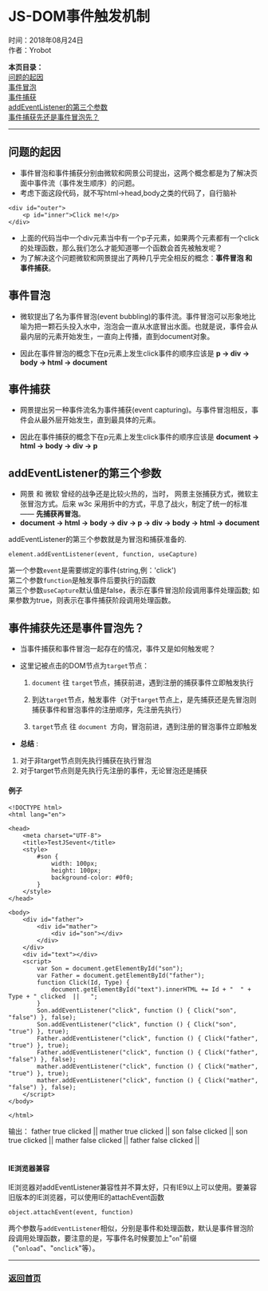 # JS-DOM事件触发机制  
时间：2018年08月24日  
作者：Yrobot  

__本页目录：__   
[问题的起因](#id1)  
[事件冒泡](#id2)  
[事件捕获](#id3)  
[addEventListener的第三个参数](#id4)  
[事件捕获先还是事件冒泡先？](#id5)  

---

<a id='id'></a>

## 问题的起因
- 事件冒泡和事件捕获分别由微软和网景公司提出，这两个概念都是为了解决页面中事件流（事件发生顺序）的问题。  
- 考虑下面这段代码，就不写html->head,body之类的代码了，自行脑补  
```
<div id="outer">
    <p id="inner">Click me!</p>
</div>
```
- 上面的代码当中一个div元素当中有一个p子元素，如果两个元素都有一个click的处理函数，那么我们怎么才能知道哪一个函数会首先被触发呢？  
- 为了解决这个问题微软和网景提出了两种几乎完全相反的概念：__事件冒泡 和 事件捕获__。 

<a id='id2'></a>

## 事件冒泡
- 微软提出了名为事件冒泡(event bubbling)的事件流。事件冒泡可以形象地比喻为把一颗石头投入水中，泡泡会一直从水底冒出水面。也就是说，事件会从最内层的元素开始发生，一直向上传播，直到document对象。  

- 因此在事件冒泡的概念下在p元素上发生click事件的顺序应该是 __p -> div -> body -> html -> document__ 
<a id='id3'></a>

## 事件捕获
- 网景提出另一种事件流名为事件捕获(event capturing)。与事件冒泡相反，事件会从最外层开始发生，直到最具体的元素。

- 因此在事件捕获的概念下在p元素上发生click事件的顺序应该是 __document -> html -> body -> div -> p__

<a id='id4'></a>

## addEventListener的第三个参数
- 网景 和 微软 曾经的战争还是比较火热的，当时， 网景主张捕获方式，微软主张冒泡方式。后来 w3c 采用折中的方式，平息了战火，制定了统一的标准—— __先捕获再冒泡__。 
- __document -> html -> body -> div -> p -> div -> body -> html -> document__
   
addEventListener的第三个参数就是为冒泡和捕获准备的.   

`element.addEventListener(event, function, useCapture)`

第一个参数`event`是需要绑定的事件(string,例：'click')  
第二个参数`function`是触发事件后要执行的函数  
第三个参数`useCapture`默认值是false，表示在事件冒泡阶段调用事件处理函数; 如果参数为true，则表示在事件捕获阶段调用处理函数。  
 
<a id='id5'></a>

## 事件捕获先还是事件冒泡先？
- 当事件捕获和事件冒泡一起存在的情况，事件又是如何触发呢？  
 
- 这里记被点击的DOM节点为`target`节点：  
    1. `document` 往 `target`节点，捕获前进，遇到注册的捕获事件立即触发执行  

    2. 到达`target`节点，触发事件（对于`target`节点上，是先捕获还是先冒泡则捕获事件和冒泡事件的注册顺序，先注册先执行）  

    3. `target`节点 往 `document `方向，冒泡前进，遇到注册的冒泡事件立即触发

- __总结__ :  
1. 对于非target节点则先执行捕获在执行冒泡  
2. 对于target节点则是先执行先注册的事件，无论冒泡还是捕获

#### 例子
```
<!DOCTYPE html>
<html lang="en">

<head>
    <meta charset="UTF-8">
    <title>TestJSevent</title>
    <style>
        #son {
            width: 100px;
            height: 100px;
            background-color: #0f0;
        }
    </style>
</head>

<body>
    <div id="father">
        <div id="mather">
            <div id="son"></div>
        </div>
    </div>
    <div id="text"></div>
    <script>  
        var Son = document.getElementById("son");
        var Father = document.getElementById("father");
        function Click(Id, Type) {
            document.getElementById("text").innerHTML += Id + "  " + Type + " clicked  ||   ";
        }
        Son.addEventListener("click", function () { Click("son", "false") }, false);
        Son.addEventListener("click", function () { Click("son", "true") }, true);
        Father.addEventListener("click", function () { Click("father", "true") }, true);
        Father.addEventListener("click", function () { Click("father", "false") }, false);
        mather.addEventListener("click", function () { Click("mather", "true") }, true);
        mather.addEventListener("click", function () { Click("mather", "false") }, false);  
    </script>
</body>

</html>
```
输出：
father true clicked || mather true clicked || son false clicked || son true clicked || mather false clicked || father false clicked ||
<br><br>
#### IE浏览器兼容  
IE浏览器对addEventListener兼容性并不算太好，只有IE9以上可以使用。要兼容旧版本的IE浏览器，可以使用IE的attachEvent函数

`object.attachEvent(event, function)`

两个参数与`addEventListener`相似，分别是事件和处理函数，默认是事件冒泡阶段调用处理函数，要注意的是，写事件名时候要加上"`on`"前缀（"`onload`"、"`onclick`"等）。

--- 
### [返回首页](/README.md)
